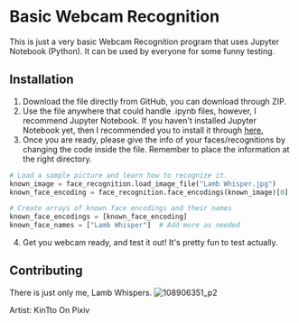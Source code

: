 # Basic Webcam Recognition

This is just a very basic Webcam Recognition program that uses Jupyter Notebook (Python). It can be used by everyone for some funny testing. 

## Installation

1. Download the file directly from GitHub, you can download through ZIP.
2. Use the file anywhere that could handle .ipynb files, however, I recommend Jupyter Notebook. If you haven't installed Jupyter Notebook yet, then I recommended you to install it through [here.](https://jupyter.org/install)
3. Once you are ready, please give the info of your faces/recognitions by changing the code inside the file. Remember to place the information at the right directory. 

```python
# Load a sample picture and learn how to recognize it.
known_image = face_recognition.load_image_file("Lamb Whisper.jpg")
known_face_encoding = face_recognition.face_encodings(known_image)[0]

# Create arrays of known face encodings and their names
known_face_encodings = [known_face_encoding]
known_face_names = ["Lamb Whisper"]  # Add more as needed
```

4. Get you webcam ready, and test it out! It's pretty fun to test actually.

## Contributing

There is just only me, Lamb Whispers. 
![108906351_p2](https://github.com/user-attachments/assets/b539d123-e1ef-4663-8820-98dd0a905103)

Artist: KinTto On Pixiv
